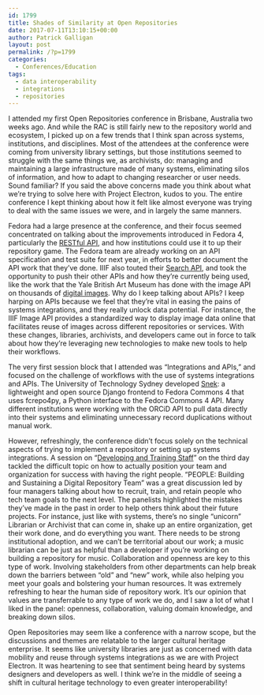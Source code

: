 ```yaml
---
id: 1799
title: Shades of Similarity at Open Repositories
date: 2017-07-11T13:10:15+00:00
author: Patrick Galligan
layout: post
permalink: /?p=1799
categories:
  - Conferences/Education
tags:
  - data interoperability
  - integrations
  - repositories
---
```

I attended my first Open Repositories conference in Brisbane, Australia two weeks ago. And while the RAC is still fairly new to the repository world and ecosystem, I picked up on a few trends that I think span across systems, institutions, and disciplines. Most of the attendees at the conference were coming from university library settings, but those institutions seemed to struggle with the same things we, as archivists, do: managing and maintaining a large infrastructure made of many systems, eliminating silos of information, and how to adapt to changing researcher or user needs. Sound familiar? If you said the above concerns made you think about what we’re trying to solve here with Project Electron, kudos to you. The entire conference I kept thinking about how it felt like almost everyone was trying to deal with the same issues we were, and in largely the same manners.<!--more-->

Fedora had a large presence at the conference, and their focus seemed concentrated on talking about the improvements introduced in Fedora 4, particularly the [RESTful API](https://wiki.duraspace.org/display/FEDORA40/RESTful+HTTP+API), and how institutions could use it to up their repository game. The Fedora team are already working on an API specification and test suite for next year, in efforts to better document the API work that they’ve done. IIIF also touted their [Search API](http://iiif.io/api/search/1.0/), and took the opportunity to push their other APIs and how they’re currently being used, like the work that the Yale British Art Museum has done with the image API on thousands of [digital images](http://showcase.iiif.io/showcase/ycba.html). Why do I keep talking about APIs? I keep harping on APIs because we feel that they’re vital in easing the pains of systems integrations, and they really unlock data potential. For instance, the IIIF Image API provides a standardized way to display image data online that facilitates reuse of images across different repositories or services. With these changes, libraries, archivists, and developers came out in force to talk about how they’re leveraging new technologies to make new tools to help their workflows.

The very first session block that I attended was “Integrations and APIs,” and focused on the challenge of workflows with the use of systems integrations and APIs. The University of Technology Sydney developed [Snek](https://github.com/spikelynch/snek): a lightweight and open source Django frontend to Fedora Commons 4 that uses fcrepo4py, a Python interface to the Fedora Commons 4 API. Many different institutions were working with the ORCiD API to pull data directly into their systems and eliminating unnecessary record duplications without manual work.

However, refreshingly, the conference didn’t focus solely on the technical aspects of trying to implement a repository or setting up systems integrations. A session on “[Developing and Training Staff](https://www.conftool.net/or2017/index.php?page=browseSessions&form_session=261)” on the third day tackled the difficult topic on how to actually position your team and organization for success with having the right people. “PEOPLE: Building and Sustaining a Digital Repository Team” was a great discussion led by four managers talking about how to recruit, train, and retain people who tech team goals to the next level. The panelists highlighted the mistakes they’ve made in the past in order to help others think about their future projects. For instance, just like with systems, there’s no single “unicorn” Librarian or Archivist that can come in, shake up an entire organization, get their work done, and do everything you want. There needs to be strong institutional adoption, and we can’t be territorial about our work; a music librarian can be just as helpful than a developer if you’re working on building a repository for music. Collaboration and openness are key to this type of work. Involving stakeholders from other departments can help break down the barriers between “old” and “new” work, while also helping you meet your goals and bolstering your human resources. It was extremely refreshing to hear the human side of repository work. It’s our opinion that values are transferrable to any type of work we do, and I saw a lot of what I liked in the panel: openness, collaboration, valuing domain knowledge, and breaking down silos.

Open Repositories may seem like a conference with a narrow scope, but the discussions and themes are relatable to the larger cultural heritage enterprise. It seems like university libraries are just as concerned with data mobility and reuse through systems integrations as we are with Project Electron. It was heartening to see that sentiment being heard by systems designers and developers as well. I think we’re in the middle of seeing a shift in cultural heritage technology to even greater interoperability!

